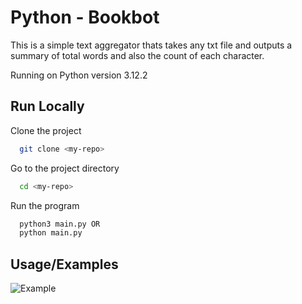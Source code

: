
# Python - Bookbot

This is a simple text aggregator thats takes any txt file and outputs a summary of total words and also the count of each character.

Running on Python version 3.12.2

## Run Locally

Clone the project

```bash
  git clone <my-repo>
```

Go to the project directory

```bash
  cd <my-repo>
```

Run the program

```bash
  python3 main.py OR
  python main.py
```

## Usage/Examples

![Example](Bookbot/static/example.png)
